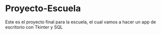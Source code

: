 # Proyecto-Escuela
Este es el proyecto final para la escuela, el cual vamos a hacer un app de escritorio con Tkinter y SQL

